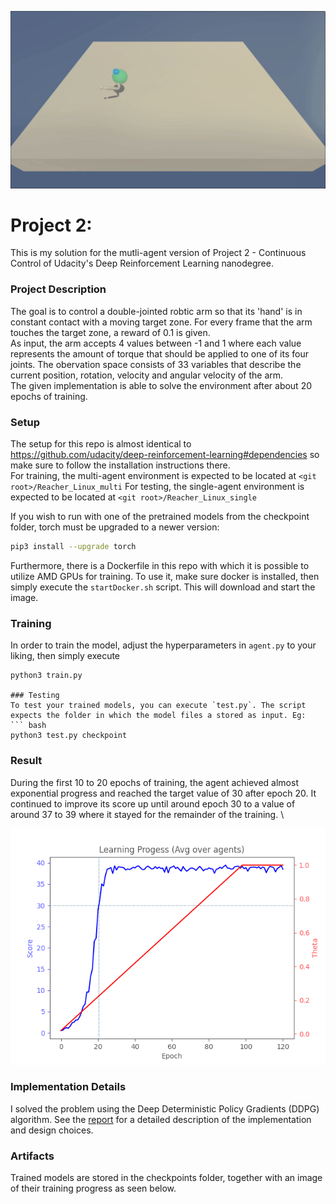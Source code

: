 ![Trained Agent](checkpoints/trained_model.gif)

# Project 2: 
This is my solution for the mutli-agent version of Project 2 - Continuous Control of Udacity's Deep Reinforcement Learning nanodegree.

### Project Description
The goal is to control a double-jointed robtic arm so that its 'hand' is in constant contact with a moving target zone. For every frame that the arm touches the target zone, a reward of 0.1 is given.\
As input, the arm accepts 4 values between -1 and 1 where each value represents the amount of torque that should be applied to one of its four joints. The obervation space consists of 33 variables that describe the current position, rotation, velocity and angular velocity of the arm. \
The given implementation is able to solve the environment after about 20 epochs of training.

### Setup
The setup for this repo is almost identical to https://github.com/udacity/deep-reinforcement-learning#dependencies so make sure to follow the installation instructions there.  \
For training, the multi-agent environment is expected to be located at `<git root>/Reacher_Linux_multi`
For testing, the single-agent environment is expected to be located at `<git root>/Reacher_Linux_single`

If you wish to run with one of the pretrained models from the checkpoint folder, torch must be upgraded to a newer version:
``` bash
pip3 install --upgrade torch
```

Furthermore, there is a Dockerfile in this repo with which it is possible to utilize AMD GPUs for training. To use it, make sure docker is installed, then simply execute the `startDocker.sh` script. This will download and start the image.

### Training
In order to train the model, adjust the hyperparameters in `agent.py` to your liking, then simply execute
```
python3 train.py

### Testing
To test your trained models, you can execute `test.py`. The script expects the folder in which the model files a stored as input. Eg:
``` bash
python3 test.py checkpoint
```

### Result
During the first 10 to 20 epochs of training, the agent achieved almost exponential progress and reached the target value of 30 after epoch 20. It continued to improve its score up until around epoch 30 to a value of around 37 to 39 where it stayed for the remainder of the training. \

![progress](checkpoints/progress.png)


### Implementation Details
I solved the problem using the Deep Deterministic Policy Gradients (DDPG) algorithm.
See the [report](REPORT.md) for a detailed description of the implementation and design choices.

### Artifacts
Trained models are stored in the checkpoints folder, together with an image of their training progress as seen below.

